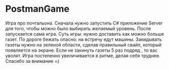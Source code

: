 # PostmanGame

Игра про почтальона. Сначала нужно запустить C# приложение Server для того, чтобы можно было выбирать желаемый уровень. После запускается сама игра.
Суть игры: нужно доставить как можно больше газет. По дороге бежать опасно: на встречу едут машины. Закидывать газеты нужно на зеленой области, сделав правильный свайп, который появляется на экране. Если не закинуть газеты 5 раз подряд , то вас уволят. Игра постепенно увеличивается в ритме, делая себя труднее.
Спасибо за внимание =)
